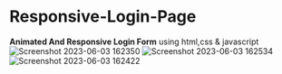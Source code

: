 # Responsive-Login-Page

**Animated And Responsive Login Form** using html,css & javascript
![Screenshot 2023-06-03 162350](https://github.com/Angel2526/Responsive-Login-Page/assets/83410222/a2d510a5-b2d9-48be-ae48-e74eefa90a2b)
![Screenshot 2023-06-03 162534](https://github.com/Angel2526/Responsive-Login-Page/assets/83410222/eafd13f4-60ea-4914-8979-9edba45606d1)
![Screenshot 2023-06-03 162422](https://github.com/Angel2526/Responsive-Login-Page/assets/83410222/2fadf2a1-cb98-4c93-acc6-03d40e37df71)
